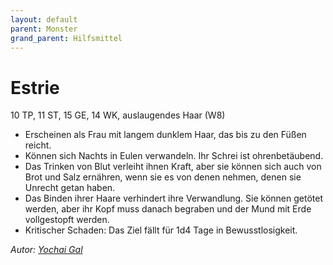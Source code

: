 ```yaml
---
layout: default
parent: Monster
grand_parent: Hilfsmittel
---
```


# Estrie
10 TP, 11 ST, 15 GE, 14 WK, auslaugendes Haar (W8)
- Erscheinen als Frau mit langem dunklem Haar, das bis zu den Füßen reicht.
- Können sich Nachts in Eulen verwandeln. Ihr Schrei ist ohrenbetäubend.
- Das Trinken von Blut verleiht ihnen Kraft, aber sie können sich auch von Brot und Salz ernähren, wenn sie es von denen nehmen, denen sie Unrecht getan haben.
- Das Binden ihrer Haare verhindert ihre Verwandlung. Sie können getötet werden, aber ihr Kopf muss danach begraben und der Mund mit Erde vollgestopft werden.
- Kritischer Schaden: Das Ziel fällt für 1d4 Tage in Bewusstlosigkeit.

*Autor: [Yochai Gal](https://newschoolrevolution.com)*